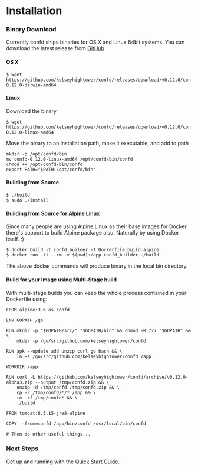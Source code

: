 # Installation

### Binary Download

Currently confd ships binaries for OS X and Linux 64bit systems. You can download the latest release from [GitHub](https://github.com/kelseyhightower/confd/releases)

#### OS X

```
$ wget https://github.com/kelseyhightower/confd/releases/download/v0.12.0/confd-0.12.0-darwin-amd64
```

#### Linux

Download the binary
```
$ wget https://github.com/kelseyhightower/confd/releases/download/v0.12.0/confd-0.12.0-linux-amd64
```
Move the binary to an installation path, make it executable, and add to path
```
mkdir -p /opt/confd/bin
mv confd-0.12.0-linux-amd64 /opt/confd/bin/confd
chmod +x /opt/confd/bin/confd 
export PATH="$PATH:/opt/confd/bin"
```

#### Building from Source

```
$ ./build
$ sudo ./install
```

#### Building from Source for Alpine Linux

Since many people are using Alpine Linux as their base images for Docker there's support to build Alpine package also. Naturally by using Docker itself. :)

```
$ docker build -t confd_builder -f Dockerfile.build.alpine .
$ docker run -ti --rm -v $(pwd):/app confd_builder ./build
```
The above docker commands will produce binary in the local bin directory.

#### Build for your Image using Multi-Stage build

With multi-stage builds you can keep the whole process contained in your Dockerfile using: 

```
FROM alpine:3.6 as confd

ENV GOPATH /go

RUN mkdir -p "$GOPATH/src/" "$GOPATH/bin" && chmod -R 777 "$GOPATH" && \
    mkdir -p /go/src/github.com/kelseyhightower/confd

RUN apk --update add unzip curl go bash && \
    ln -s /go/src/github.com/kelseyhightower/confd /app

WORKDIR /app

RUN curl -L https://github.com/kelseyhightower/confd/archive/v0.12.0-alpha3.zip --output /tmp/confd.zip && \
    unzip -d /tmp/confd /tmp/confd.zip && \
    cp -r /tmp/confd/*/* /app && \
    rm -rf /tmp/confd* && \
    ./build

FROM tomcat:8.5.15-jre8-alpine

COPY --from=confd /app/bin/confd /usr/local/bin/confd

# Then do other useful things...
```

### Next Steps

Get up and running with the [Quick Start Guide](quick-start-guide.md).
